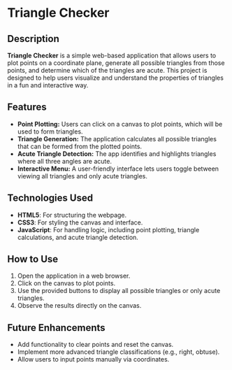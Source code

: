 # Triangle Checker

## Description
**Triangle Checker** is a simple web-based application that allows users to plot points on a coordinate plane, generate all possible triangles from those points, and determine which of the triangles are acute. This project is designed to help users visualize and understand the properties of triangles in a fun and interactive way.

## Features
- **Point Plotting:** Users can click on a canvas to plot points, which will be used to form triangles.
- **Triangle Generation:** The application calculates all possible triangles that can be formed from the plotted points.
- **Acute Triangle Detection:** The app identifies and highlights triangles where all three angles are acute.
- **Interactive Menu:** A user-friendly interface lets users toggle between viewing all triangles and only acute triangles.

## Technologies Used
- **HTML5**: For structuring the webpage.
- **CSS3**: For styling the canvas and interface.
- **JavaScript**: For handling logic, including point plotting, triangle calculations, and acute triangle detection.

## How to Use
1. Open the application in a web browser.
2. Click on the canvas to plot points.
3. Use the provided buttons to display all possible triangles or only acute triangles.
4. Observe the results directly on the canvas.

## Future Enhancements
- Add functionality to clear points and reset the canvas.
- Implement more advanced triangle classifications (e.g., right, obtuse).
- Allow users to input points manually via coordinates.
